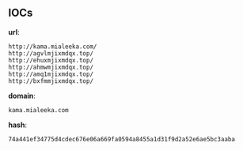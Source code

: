 
## IOCs

__url__:

```text
http://kama.mialeeka.com/
http://agvlmjixmdqx.top/
http://ehuxmjixmdqx.top/
http://ahmwmjixmdqx.top/
http://amq1mjixmdqx.top/
http://bxfmmjixmdqx.top/
```
__domain__:

```text
kama.mialeeka.com
```
__hash__:

```text
74a441ef34775d4cdec676e06a669fa0594a8455a1d31f9d2a52e6ae5bc3aaba
```